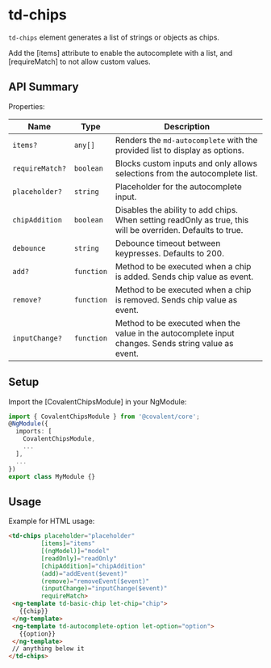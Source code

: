 # td-chips

`td-chips` element generates a list of strings or objects as chips.

Add the [items] attribute to enable the autocomplete with a list, and [requireMatch] to not allow custom values.

## API Summary

Properties:

| Name | Type | Description |
| --- | --- | --- |
| `items?` | `any[]` | Renders the `md-autocomplete` with the provided list to display as options.
| `requireMatch?` | `boolean` | Blocks custom inputs and only allows selections from the autocomplete list.
| `placeholder?` | `string` | Placeholder for the autocomplete input.
| `chipAddition` | `boolean` | Disables the ability to add chips. When setting readOnly as true, this will be overriden. Defaults to true.
| `debounce` | `string` | Debounce timeout between keypresses. Defaults to 200.
| `add?` | `function` | Method to be executed when a chip is added. Sends chip value as event.
| `remove?` | `function` | Method to be executed when a chip is removed. Sends chip value as event.
| `inputChange?` | `function` | Method to be executed when the value in the autocomplete input changes. Sends string value as event.

## Setup

Import the [CovalentChipsModule] in your NgModule:

```typescript
import { CovalentChipsModule } from '@covalent/core';
@NgModule({
  imports: [
    CovalentChipsModule,
    ...
  ],
  ...
})
export class MyModule {}
```

## Usage

Example for HTML usage:

 ```html
<td-chips placeholder="placeholder"
          [items]="items"
          [(ngModel)]="model"
          [readOnly]="readOnly" 
          [chipAddition]="chipAddition"
          (add)="addEvent($event)"
          (remove)="removeEvent($event)"
          (inputChange)="inputChange($event)"
          requireMatch>
  <ng-template td-basic-chip let-chip="chip">
    {{chip}}
  </ng-template>
  <ng-template td-autocomplete-option let-option="option">
    {{option}}
  </ng-template>
  // anything below it
</td-chips>  
 ```
